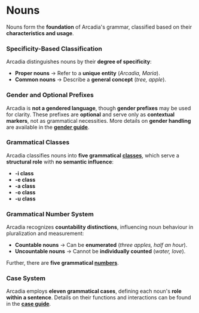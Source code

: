 # Nouns

Nouns form the **foundation** of Arcadia's grammar, classified based on their **characteristics and usage**.

### **Specificity-Based Classification**

Arcadia distinguishes nouns by their **degree of specificity**:

- **Proper nouns** → Refer to a **unique entity** (_Arcadia, Maria_).
- **Common nouns** → Describe a **general concept** (_tree, apple_).

### **Gender and Optional Prefixes**

Arcadia is **not a gendered language**, though **gender prefixes** may be used for clarity.
These prefixes are **optional** and serve only as **contextual markers**, not as grammatical necessities.
More details on **gender handling** are available in the **[gender guide][gender]**.

### **Grammatical Classes**

Arcadia classifies nouns into **five grammatical [classes][class]**, which serve a **structural role** with **no semantic influence**:

- **-i class**
- **-e class**
- **-a class**
- **-o class**
- **-u class**

### **Grammatical Number System**

Arcadia recognizes **countability distinctions**, influencing noun behaviour in pluralization and measurement:

- **Countable nouns** → Can be **enumerated** (_three apples, half an hour_).
- **Uncountable nouns** → Cannot be **individually counted** (_water, love_).

Further, there are **five grammatical [numbers][number]**.

### **Case System**

Arcadia employs **eleven grammatical cases**, defining each noun's **role within a sentence**.
Details on their functions and interactions can be found in the **[case guide][case]**.

[gender]: ./gender.md
[number]: ./number.md
[case]: ./case.md
[class]: ./class.md
